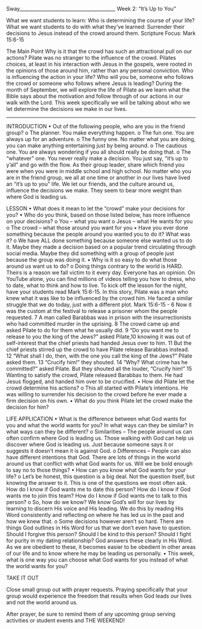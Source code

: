 Sway________________________________________
Week 2: “It’s Up to You”

What we want students to learn: Who is determining the course of your life?
What we want students to do with what they’ve learned: Surrender their decisions to Jesus instead of the crowd around them.
Scripture Focus: Mark 15:6-15

The Main Point
Why is it that the crowd has such an attractional pull on our actions? Pilate was no stranger to the influence of the crowd. Pilates choices, at least in his interaction with Jesus in the gospels, were rooted in the opinions of those around him, rather than any personal conviction. Who is influencing the action in your life? Who will you be, someone who follows the crowd or someone who follows where Jesus is leading? During the month of September, we will explore the life of Pilate as we learn what the Bible says about the motivation and follow through of our actions in our walk with the Lord. This week specifically we will be talking about who we let determine the decisions we make in our lives.

________________________________________

INTRODUCTION
•	Out of the following people, who are you in the friend group?
o	The planner. You make everything happen.
o	The fun one. You are always up for an adventure.
o	The funny one. No matter what you are doing, you can make anything entertaining just by being around.
o	The cautious one. You are always wondering if you all should really be doing that.
o	The “whatever” one. You never really make a decision. You just say, “it’s up to y’all” and go with the flow.
As their group leader, share which friend you were when you were in middle school and high school. No matter who you are in the friend group, we all at one time or another in our lives have lived an “it’s up to you” life. We let our friends, and the culture around us, influence the decisions we make. They seem to bear more weight than where God is leading us.



LESSON
•	What does it mean to let the “crowd” make your decisions for you?
•	Who do you think, based on those listed below, has more influence on your decisions?
o	You – what you want
o	Jesus – what He wants for you
o	The crowd – what those around you want for you
•	Have you ever done something because the people around you wanted you to do it? What was it?
o	We have ALL done something because someone else wanted us to do it. Maybe they made a decision based on a popular trend circulating through social media. Maybe they did something with a group of people just because the group was doing it.
•	Why is it so easy to do what those around us want us to do?
o	Doing things contrary to the world is HARD. Theirs is a reason we fall victim to it every day. Everyone has an opinion. On YouTube alone, you can find millions of videos telling you how to dress, who to date, what to think and how to live.
To kick off the lesson for the night, have your students read Mark 15:6-15. In this story, Pilate was a man who knew what it was like to be influenced by the crowd him. He faced a similar struggle that we do today, just with a different plot.
Mark 15:6-15 - 6 Now it was the custom at the festival to release a prisoner whom the people requested. 7 A man called Barabbas was in prison with the insurrectionists who had committed murder in the uprising. 8 The crowd came up and asked Pilate to do for them what he usually did. 9 “Do you want me to release to you the king of the Jews?” asked Pilate,10 knowing it was out of self-interest that the chief priests had handed Jesus over to him. 11 But the chief priests stirred up the crowd to have Pilate release Barabbas instead. 12 “What shall I do, then, with the one you call the king of the Jews?” Pilate asked them. 13 “Crucify him!” they shouted. 14 “Why? What crime has he committed?” asked Pilate. But they shouted all the louder, “Crucify him!” 15 Wanting to satisfy the crowd, Pilate released Barabbas to them. He had Jesus flogged, and handed him over to be crucified.
•	How did Pilate let the crowd determine his actions?
o	This all started with Pilate’s intentions. He was willing to surrender his decision to the crowd before he ever made a firm decision on his own.
•	What do you think Pilate let the crowd make the decision for him?


LIFE APPLICATION
•	What is the difference between what God wants for you and what the world wants for you? In what ways can they be similar? In what ways can they be different?
o	Similarities – The people around us can often confirm where God is leading us. Those walking with God can help us discover where God is leading us. Just because someone says it or suggests it doesn’t mean it is against God.
o	Differences – People can also have different intentions that God. There are lots of things in the world around us that conflict with what God wants for us. Will we be bold enough to say no to those things?
•	How can you know what God wants for your life?
o	Let’s be honest, this question is a big deal. Not the question itself, but knowing the answer to it. This is one of the questions we most often ask. How do I know if God wants me to date this person? How do I know if God wants me to join this team? How do I know if God wants me to talk to this person?
o	So, how do we know? We know God’s will for our lives by learning to discern His voice and His leading. We do this by reading His Word consistently and reflecting on where he has led us in the past and how we knew that.
o	Some decisions however aren’t so hard. There are things God outlines in His Word for us that we don’t even have to question. Should I forgive this person? Should I be kind to this person? Should I fight for purity in my dating relationship? God answers these clearly in His Word. As we are obedient to these, it becomes easier to be obedient in other areas of our life and to know where he may be leading us personally.
•	This week, what is one way you can choose what God wants for you instead of what the world wants for you?



TAKE IT OUT

Close small group out with prayer requests. Praying specifically that your group would experience the freedom that results when God leads our lives and not the world around us.

After prayer, be sure to remind them of any upcoming group serving activities or student events and THE WEEKEND!
